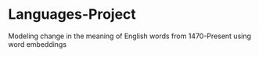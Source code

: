 # Languages-Project
Modeling change in the meaning of English words from 1470-Present using word embeddings
